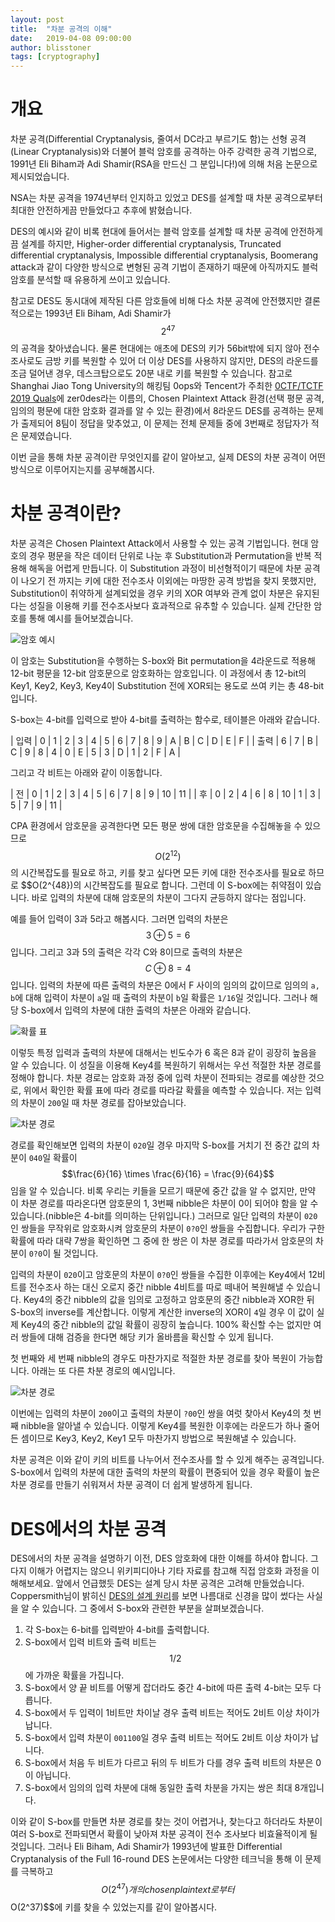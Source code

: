 ```yaml
---
layout: post
title:  "차분 공격의 이해"
date:   2019-04-08 09:00:00
author: blisstoner
tags: [cryptography]
---
```


# 개요 

차분 공격(Differential Cryptanalysis, 줄여서 DC라고 부르기도 함)는 선형 공격(Linear Cryptanalysis)와 더불어 블럭 암호를 공격하는 아주 강력한 공격 기법으로, 1991년 Eli Biham과 Adi Shamir(RSA을 만드신 그 분입니다!)에 의해 처음 논문으로 제시되었습니다.

NSA는 차분 공격을 1974년부터 인지하고 있었고 DES를 설계할 때 차분 공격으로부터 최대한 안전하게끔 만들었다고 추후에 밝혔습니다.

DES의 예시와 같이 비록 현대에 들어서는 블럭 암호를 설계할 때 차분 공격에 안전하게끔 설계를 하지만, Higher-order differential cryptanalysis, Truncated differential cryptanalysis, Impossible differential cryptanalysis, Boomerang attack과 같이 다양한 방식으로 변형된 공격 기법이 존재하기 때문에 아직까지도 블럭 암호를 분석할 때 유용하게 쓰이고 있습니다.

참고로 DES도 동시대에 제작된 다른 암호들에 비해 다소 차분 공격에 안전했지만 결론적으로는 1993년 Eli Biham, Adi Shamir가 $$2^{47}$$의 공격을 찾아냈습니다. 물론 현대에는 애초에 DES의 키가 56bit밖에 되지 않아 전수조사로도 금방 키를 복원할 수 있어 더 이상 DES를 사용하지 않지만, DES의 라운드를 조금 덜어낸 경우, 데스크탑으로도 20분 내로 키를 복원할 수 있습니다. 참고로 Shanghai Jiao Tong University의 해킹팀 0ops와 Tencent가 주최한 [0CTF/TCTF 2019 Quals](https://ctf.0ops.sjtu.cn/scoreboard)에 zer0des라는 이름의, Chosen Plaintext Attack 환경(선택 평문 공격, 임의의 평문에 대한 암호화 결과를 알 수 있는 환경)에서 8라운드 DES를 공격하는 문제가 출제되어 8팀이 정답을 맞추었고, 이 문제는 전체 문제들 중에 3번째로 정답자가 적은 문제였습니다.

이번 글을 통해 차분 공격이란 무엇인지를 같이 알아보고, 실제 DES의 차분 공격이 어떤 방식으로 이루어지는지를 공부해봅시다.

# 차분 공격이란?

차분 공격은 Chosen Plaintext Attack에서 사용할 수 있는 공격 기법입니다. 현대 암호의 경우 평문을 작은 데이터 단위로 나눈 후 Substitution과 Permutation을 반복 적용해 해독을 어렵게 만듭니다. 이 Substitution 과정이 비선형적이기 때문에 차분 공격이 나오기 전 까지는 키에 대한 전수조사 이외에는 마땅한 공격 방법을 찾지 못했지만, Substitution이 취약하게 설계되었을 경우 키의 XOR 여부와 관계 없이 차분은 유지된다는 성질을 이용해 키를 전수조사보다 효과적으로 유추할 수 있습니다. 실제 간단한 암호를 통해 예시를 들어보겠습니다.

![암호 예시](/assets/images/차분-공격의-이해/1.png)

이 암호는 Substitution을 수행하는 S-box와 Bit permutation을 4라운드로 적용해 12-bit 평문을 12-bit 암호문으로 암호화하는 암호입니다. 이 과정에서 총 12-bit의 Key1, Key2, Key3, Key4이 Substitution 전에 XOR되는 용도로 쓰여 키는 총 48-bit입니다. 

S-box는 4-bit를 입력으로 받아 4-bit를 출력하는 함수로, 테이블은 아래와 같습니다.

| 입력 | 0 | 1 | 2 | 3 | 4 | 5 | 6 | 7 | 8 | 9 | A | B | C | D | E | F |
| 출력 | 6 | 7 | B | C | 9 | 8 | 4 | 0 | E | 5 | 3 | D | 1 | 2 | F | A |

그리고 각 비트는 아래와 같이 이동합니다. 

| 전 | 0 | 1 | 2 | 3 | 4 | 5 | 6 | 7 | 8 | 9 | 10 | 11 | 
| 후 | 0 | 2 | 4 | 6 | 8 | 10 | 1 | 3 | 5 | 7 | 9 | 11 | 

CPA 환경에서 암호문을 공격한다면 모든 평문 쌍에 대한 암호문을 수집해놓을 수 있으므로 $$O(2^{12})$$의 시간복잡도를 필요로 하고, 키를 찾고 싶다면 모든 키에 대한 전수조사를 필요로 하므로 $$O(2^{48})의 시간복잡도를 필요로 합니다. 그런데 이 S-box에는 취약점이 있습니다. 바로 입력의 차분에 대해 암호문의 차분이 그다지 균등하지 않다는 점입니다.

예를 들어 입력이 3과 5라고 해봅시다. 그러면 입력의 차분은 $$3 \oplus 5 = 6$$입니다. 그리고 3과 5의 출력은 각각 C와 8이므로 출력의 차분은 $$C \oplus 8 = 4$$입니다. 입력의 차분에 따른 출력의 차분은 0에서 F 사이의 임의의 값이므로 임의의 `a, b`에 대해 입력이 차분이 `a`일 때 출력의 차분이 `b`일 확률은 `1/16`일 것입니다. 그러나 해당 S-box에서 입력의 차분에 대한 출력의 차분은 아래와 같습니다. 

![확률 표](/assets/images/차분-공격의-이해/2.png)

이렇듯 특정 입력과 출력의 차분에 대해서는 빈도수가 6 혹은 8과 같이 굉장히 높음을 알 수 있습니다. 이 성질을 이용해 Key4를 복원하기 위해서는 우선 적절한 차분 경로를 정해야 합니다. 차분 경로는 암호화 과정 중에 입력 차분이 전파되는 경로를 예상한 것으로, 위에서 확인한 확률 표에 따라 경로를 따라갈 확률을 예측할 수 있습니다. 저는 입력의 차분이 `200`일 때 차분 경로를 잡아보았습니다.

![차분 경로](/assets/images/차분-공격의-이해/3.png)

경로를 확인해보면 입력의 차분이 `020`일 경우 마지막 S-box를 거치기 전 중간 값의 차분이 `040`일 확률이 $$\frac{6}{16} \times \frac{6}{16} = \frac{9}{64}$$임을 알 수 있습니다. 비록 우리는 키들을 모르기 때문에 중간 값을 알 수 없지만, 만약 이 차분 경로를 따라온다면 암호문의 1, 3번째 nibble은 차분이 0이 되어야 함을 알 수 있습니다.(nibble은 4-bit를 의미하는 단위입니다.) 그러므로 일단 입력의 차분이 `020`인 쌍들을 무작위로 암호화시켜 암호문의 차분이 `0?0`인 쌍들을 수집합니다. 우리가 구한 확률에 따라 대략 7쌍을 확인하면 그 중에 한 쌍은 이 차분 경로를 따라가서 암호문의 차분이 `0?0`이 될 것입니다.

입력의 차분이 `020`이고 암호문의 차분이 `0?0`인 쌍들을 수집한 이후에는 Key4에서 12비트를 전수조사 하는 대신 오로지 중간 nibble 4비트를 따로 떼내어 복원해낼 수 있습니다. Key4의 중간 nibble의 값을 임의로 고정하고 암호문의 중간 nibble과 XOR한 뒤 S-box의 inverse를 계산합니다. 이렇게 계산한 inverse의 XOR이 `4`일 경우 이 값이 실제 Key4의 중간 nibble의 값일 확률이 굉장히 높습니다. 100% 확신할 수는 없지만 여러 쌍들에 대해 검증을 한다면 해당 키가 올바름을 확신할 수 있게 됩니다.

첫 번째와 세 번째 nibble의 경우도 마찬가지로 적절한 차분 경로를 찾아 복원이 가능합니다. 아래는 또 다른 차분 경로의 예시입니다.

![차분 경로](/assets/images/차분-공격의-이해/3.png)

이번에는 입력의 차분이 `200`이고 출력의 차분이 `?00`인 쌍을 여럿 찾아서 Key4의 첫 번째 nibble을 알아낼 수 있습니다. 이렇게 Key4를 복원한 이후에는 라운드가 하나 줄어든 셈이므로 Key3, Key2, Key1 모두 마찬가지 방법으로 복원해낼 수 있습니다.

차분 공격은 이와 같이 키의 비트를 나누어서 전수조사를 할 수 있게 해주는 공격입니다. S-box에서 입력의 차분에 대한 출력의 차분의 확률이 편중되어 있을 경우 확률이 높은 차분 경로를 만들기 쉬워져서 차분 공격이 더 쉽게 발생하게 됩니다.

# DES에서의 차분 공격

DES에서의 차분 공격을 설명하기 이전, DES 암호화에 대한 이해를 하셔야 합니다. 그다지 이해가 어렵지는 않으니 위키피디아나 기타 자료를 참고해 직접 암호화 과정을 이해해보세요. 앞에서 언급했듯 DES는 설계 당시 차분 공격은 고려해 만들었습니다. Coppersmith님이 밝히신 [DES의 설계 원리](https://web.archive.org/web/20120106042939/http://securespeech.cs.cmu.edu/reports/coppersmith.pdf)를 보면 나름대로 신경을 많이 썼다는 사실을 알 수 있습니다. 그 중에서 S-box와 관련한 부분을 살펴보겠습니다.

1. 각 S-box는 6-bit를 입력받아 4-bit를 출력합니다.
2. S-box에서 입력 비트와 출력 비트는 $$1/2$$에 가까운 확률을 가집니다.
3. S-box에서 양 끝 비트를 어떻게 잡더라도 중간 4-bit에 따른 출력 4-bit는 모두 다릅니다.
4. S-box에서 두 입력이 1비트만 차이날 경우 출력 비트는 적어도 2비트 이상 차이가 납니다.
5. S-box에서 입력 차분이 `001100`일 경우 출력 비트는 적어도 2비트 이상 차이가 납니다.
6. S-box에서 처음 두 비트가 다르고 뒤의 두 비트가 다를 경우 출력 비트의 차분은 0이 아닙니다.
7. S-box에서 임의의 입력 차분에 대해 동일한 출력 차분을 가지는 쌍은 최대 8개입니다.

이와 같이 S-box를 만들면 차분 경로를 찾는 것이 어렵거나, 찾는다고 하더라도 차분이 여러 S-box로 전파되면서 확률이 낮아져 차분 공격이 전수 조사보다 비효율적이게 될 것입니다. 그러나 Eli Biham, Adi Shamir가 1993년에 발표한 Differential Cryptanalysis of the Full 16-round DES 논문에서는 다양한 테크닉을 통해 이 문제를 극복하고 $$O(2^{47})개의 chosen plaintext로부터 $$O(2^37)$$에 키를 찾을 수 있었는지를 같이 알아봅시다.

